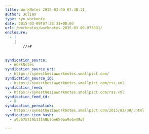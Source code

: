 ```yaml
---
title: WorkNotes 2015-03-09 07:38:31
author: Julian
type: syn_worknote
date: 2015-03-09T07:38:31+00:00
url: /worknotes/worknotes-2015-03-09-073831/
enclosure:
  - |
    |
        //?#
        
        
syndication_source:
  - WorkNotes
syndication_source_uri:
  - https://synesthesiaworknotes.smallpict.com/
syndication_source_id:
  - https://synesthesiaworknotes.smallpict.com/rss.xml
syndication_feed:
  - https://synesthesiaworknotes.smallpict.com/rss.xml
syndication_feed_id:
  - 8
syndication_permalink:
  - https://synesthesiaworknotes.smallpict.com/2015/03/09/.html
syndication_item_hash:
  - a9c675319b31150bf0e659ba9e6e48df

---
```

